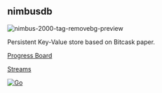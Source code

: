 ## nimbusdb

![nimbus-2000-tag-removebg-preview](https://github.com/manosriram/nimbusdb/assets/38112857/c2e0a4b1-2022-4da4-8625-f4e1c8b3a931)

Persistent Key-Value store based on Bitcask paper.

[Progress Board](https://trello.com/b/2eDSLLb3/nimbusdb)

[Streams](https://youtube.com/playlist?list=PLJALjJgNSDVo5veOf2apgMIE1QgN7IEfk)

[![Go](https://github.com/manosriram/nimbusdb/actions/workflows/go.yml/badge.svg?branch=main)](https://github.com/manosriram/nimbusdb/actions/workflows/go.yml)
